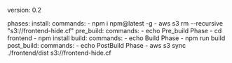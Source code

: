 
version: 0.2

phases:
  install:
    commands:
      - npm i npm@latest -g
      - aws s3 rm --recursive "s3://frontend-hide.cf" 
  pre_build:
    commands:
      - echo Pre_build Phase
      - cd frontend
      - npm install
  build:
    commands:
      - echo Build Phase
      - npm run build
  post_build:
    commands:
      - echo PostBuild Phase
      - aws s3 sync ./frontend/dist s3://frontend-hide.cf